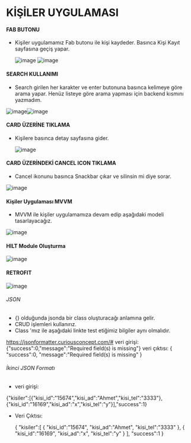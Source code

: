 # KİŞİLER UYGULAMASI

#### FAB BUTONU

* Kişiler uygulamamız Fab butonu ile kişi kaydeder. Basınca  Kişi Kayıt sayfasına geçiş yapar.
  
  ![image](https://github.com/Gorur56/Android-Bootcamp-Program-Kotlin/assets/54911292/21fb412b-ddc3-498a-ab09-04041b152d13) ![image](https://github.com/Gorur56/Android-Bootcamp-Program-Kotlin/assets/54911292/74bfde37-f2e8-4dbf-b192-f953c2ca8d15)

#### SEARCH KULLANIMI

* Search girilen her karakter ve enter butonuna basınca kelimeye göre arama yapar. Henüz listeye göre arama yapması için backend kısmını yazmadım.

![image](https://github.com/Gorur56/Android-Bootcamp-Program-Kotlin/assets/54911292/2064b825-2cde-4dd6-b209-d1f9419bdf67)![image](https://github.com/Gorur56/Android-Bootcamp-Program-Kotlin/assets/54911292/31547106-fc39-459a-a614-959959f69969)

#### CARD ÜZERİNE TIKLAMA

* Kişilere basınca detay sayfasına gider.

  ![image](https://github.com/Gorur56/Android-Bootcamp-Program-Kotlin/assets/54911292/bba348d1-c7d5-4d26-b12e-adedaed8bd00)


#### CARD ÜZERİNDEKİ CANCEL ICON TIKLAMA

* Cancel ikonunu basınca Snackbar çıkar ve silinsin mi diye sorar.

![image](https://github.com/Gorur56/Android-Bootcamp-Program-Kotlin/assets/54911292/d201504b-6eec-4efe-9e31-5205326f1fd8)

#### Kişiler Uygulaması MVVM

* MVVM ile kişiler uygulamamıza devam edip aşağıdaki modeli tasarlayacağız.

![image](https://github.com/Gorur56/Android-Bootcamp-Program-Kotlin/assets/54911292/f98fc7bf-a9ed-4805-bedf-a49d1663148c)

#### HILT Module Oluşturma

![image](https://github.com/Gorur56/Android-Bootcamp-Program-Kotlin/assets/54911292/aea78582-1bc3-47a3-8269-2769063c0176)

#### RETROFIT
![image](https://github.com/Gorur56/Android-Bootcamp-Program-Kotlin/assets/54911292/6a19225d-39bc-4143-b048-f66326de8444)

###### JSON
* {} olduğunda jsonda bir class oluşturacağı anlamına gelir.
* CRUD işlemleri kullanırız.
* Class 'mız ile aşağıdaki linkte test etiğimiz bilgiler aynı olmalıdır.

 https://jsonformatter.curiousconcept.com/#
 veri girişi: {"success":0,"message":"Required field(s) is missing"}
 veri çıktısı:
 {
   "success":0,
   "message":"Required field(s) is missing"
}

###### İkinci JSON Formatı
* veri girişi:

{"kisiler":[{"kisi_id":"15674","kisi_ad":"Ahmet","kisi_tel":"3333"},
{"kisi_id":"16169","kisi_ad":"x","kisi_tel":"y"}],"success":1}

* Veri Çıktısı:

  {
    "kisiler":[
     {
          "kisi_id":"15674",
          "kisi_ad":"Ahmet",
          "kisi_tel":"3333"
      },
      {
         "kisi_id":"16169",
         "kisi_ad":"x",
         "kisi_tel":"y"
      }
   ],
   "success":1
  }









